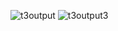 ![t3output](https://github.com/saqlain918/Web-Programming-Course/assets/136235749/adf9f81a-9700-49ae-8401-c262757b1f49)
![t3output3](https://github.com/saqlain918/Web-Programming-Course/assets/136235749/368fce80-9136-4b63-ac47-b98fb6acff02)
